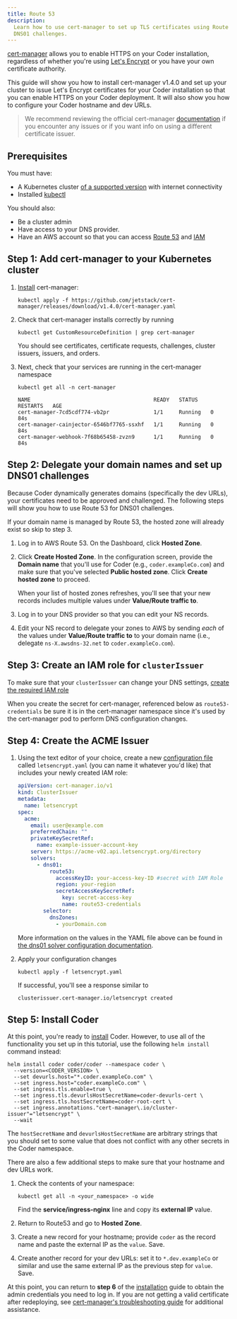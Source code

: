 ```yaml
---
title: Route 53
description:
  Learn how to use cert-manager to set up TLS certificates using Route 53 for
  DNS01 challenges.
---
```


[cert-manager](https://cert-manager.io/) allows you to enable HTTPS on your
Coder installation, regardless of whether you're using
[Let's Encrypt](https://letsencrypt.org/) or you have your own certificate
authority.

This guide will show you how to install cert-manager v1.4.0 and set up your
cluster to issue Let's Encrypt certificates for your Coder installation so that
you can enable HTTPS on your Coder deployment. It will also show you how to
configure your Coder hostname and dev URLs.

> We recommend reviewing the official cert-manager
> [documentation](https://cert-manager.io/docs/) if you encounter any issues or
> if you want info on using a different certificate issuer.

## Prerequisites

You must have:

- A Kubernetes cluster
  [of a supported version](../../setup/kubernetes/index.md#supported-kubernetes-versions)
  with internet connectivity
- Installed [kubectl](https://kubernetes.io/docs/tasks/tools/install-kubectl/)

You should also:

- Be a cluster admin
- Have access to your DNS provider.
- Have an AWS account so that you can access
  [Route 53](https://aws.amazon.com/route53/) and
  [IAM](https://aws.amazon.com/iam/)

## Step 1: Add cert-manager to your Kubernetes cluster

1. [Install](https://cert-manager.io/docs/installation/kubernetes/#installing-with-regular-manifests)
   cert-manager:

   ```console
   kubectl apply -f https://github.com/jetstack/cert-manager/releases/download/v1.4.0/cert-manager.yaml
   ```

1. Check that cert-manager installs correctly by running

   ```console
   kubectl get CustomResourceDefinition | grep cert-manager
   ```

   You should see certificates, certificate requests, challenges, cluster
   issuers, issuers, and orders.

1. Next, check that your services are running in the cert-manager namespace

   ```console
   kubectl get all -n cert-manager

   NAME                                       READY   STATUS    RESTARTS   AGE
   cert-manager-7cd5cdf774-vb2pr              1/1     Running   0          84s
   cert-manager-cainjector-6546bf7765-ssxhf   1/1     Running   0          84s
   cert-manager-webhook-7f68b65458-zvzn9      1/1     Running   0          84s

   ```

## Step 2: Delegate your domain names and set up DNS01 challenges

Because Coder dynamically generates domains (specifically the dev URLs), your
certificates need to be approved and challenged. The following steps will show
you how to use Route 53 for DNS01 challenges.

If your domain name is managed by Route 53, the hosted zone will already exist
so skip to step 3.

1. Log in to AWS Route 53. On the Dashboard, click **Hosted Zone**.

1. Click **Create Hosted Zone**. In the configuration screen, provide the
   **Domain name** that you'll use for Coder (e.g., `coder.exampleCo.com`) and
   make sure that you've selected **Public hosted zone**. Click **Create hosted
   zone** to proceed.

   When your list of hosted zones refreshes, you'll see that your new records
   includes multiple values under **Value/Route traffic to**.

1. Log in to your DNS provider so that you can edit your NS records.

1. Edit your NS record to delegate your zones to AWS by sending _each_ of the
   values under **Value/Route traffic to** to your domain name (i.e., delegate
   `ns-X.awsdns-32.net` to `coder.exampleCo.com`).

## Step 3: Create an IAM role for `clusterIssuer`

To make sure that your `clusterIssuer` can change your DNS settings,
[create the required IAM role](https://cert-manager.io/docs/configuration/acme/dns01/route53/#set-up-an-iam-role)

When you create the secret for cert-manager, referenced below as
`route53-credentials` be sure it is in the cert-manager namespace since it's
used by the cert-manager pod to perform DNS configuration changes.

## Step 4: Create the ACME Issuer

1. Using the text editor of your choice, create a new
   [configuration file](https://cert-manager.io/docs/configuration/acme/dns01/)
   called `letsencrypt.yaml` (you can name it whatever you'd like) that includes
   your newly created IAM role:

   ```yaml
   apiVersion: cert-manager.io/v1
   kind: ClusterIssuer
   metadata:
     name: letsencrypt
   spec:
     acme:
       email: user@example.com
       preferredChain: ""
       privateKeySecretRef:
         name: example-issuer-account-key
       server: https://acme-v02.api.letsencrypt.org/directory
       solvers:
         - dns01:
             route53:
               accessKeyID: your-access-key-ID #secret with IAM Role
               region: your-region
               secretAccessKeySecretRef:
                 key: secret-access-key
                 name: route53-credentials
           selector:
             dnsZones:
               - yourDomain.com
   ```

   More information on the values in the YAML file above can be found in
   [the dns01 solver configuration documentation](https://cert-manager.io/docs/configuration/acme/dns01/).

1. Apply your configuration changes

   ```console
   kubectl apply -f letsencrypt.yaml
   ```

   If successful, you'll see a response similar to

   ```console
   clusterissuer.cert-manager.io/letsencrypt created
   ```

## Step 5: Install Coder

At this point, you're ready to [install](../../setup/installation.md) Coder.
However, to use all of the functionality you set up in this tutorial, use the
following `helm install` command instead:

```console
helm install coder coder/coder --namespace coder \
  --version=<CODER_VERSION> \
  --set devurls.host="*.coder.exampleCo.com" \
  --set ingress.host="coder.exampleCo.com" \
  --set ingress.tls.enable=true \
  --set ingress.tls.devurlsHostSecretName=coder-devurls-cert \
  --set ingress.tls.hostSecretName=coder-root-cert \
  --set ingress.annotations."cert-manager\.io/cluster-issuer"="letsencrypt" \
  --wait
```

The `hostSecretName` and `devurlsHostSecretName` are arbitrary strings that you
should set to some value that does not conflict with any other secrets in the
Coder namespace.

There are also a few additional steps to make sure that your hostname and dev
URLs work.

1. Check the contents of your namespace:

   ```console
   kubectl get all -n <your_namespace> -o wide
   ```

   Find the **service/ingress-nginx** line and copy its **external IP** value.

1. Return to Route53 and go to **Hosted Zone**.

1. Create a new record for your hostname; provide `coder` as the record name and
   paste the external IP as the `value`. Save.

1. Create another record for your dev URLs: set it to `*.dev.exampleCo` or
   similar and use the same external IP as the previous step for `value`. Save.

At this point, you can return to **step 6** of the
[installation](../../setup/installation.md) guide to obtain the admin
credentials you need to log in. If you are not getting a valid certificate after
redeploying, see
[cert-manager's troubleshooting guide](https://cert-manager.io/docs/faq/acme/)
for additional assistance.
